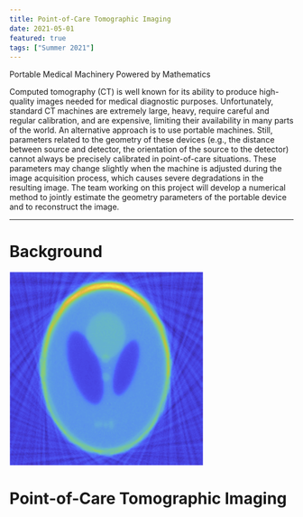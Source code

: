 ```yaml
---
title: Point-of-Care Tomographic Imaging
date: 2021-05-01
featured: true
tags: ["Summer 2021"]
---
```


Portable Medical Machinery Powered by Mathematics

<!--more-->

Computed tomography (CT) is well known for its ability to produce high-quality images needed for medical diagnostic purposes. Unfortunately, standard CT machines are extremely large, heavy, require careful and regular calibration, and are expensive, limiting their availability in many parts of the world. An alternative approach is to use portable machines. Still, parameters related to the geometry of these devices (e.g., the distance between source and detector, the orientation of the source to the detector) cannot always be precisely calibrated in point-of-care situations. These parameters may change slightly when the machine is adjusted during the image acquisition process, which causes severe degradations in the resulting image. The team working on this project will develop a numerical method to jointly estimate the geometry parameters of the portable device and to reconstruct the image.

---
# Background

![mainImage](img/tomography1.png "Tomography")


# Point-of-Care Tomographic Imaging
